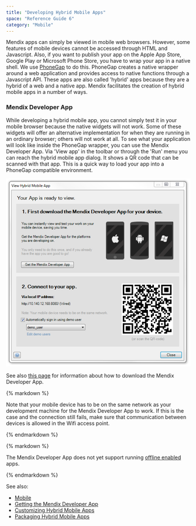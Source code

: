 ```yaml
---
title: "Developing Hybrid Mobile Apps"
space: "Reference Guide 6"
category: "Mobile"
---
```



Mendix apps can simply be viewed in mobile web browsers. However, some features of mobile devices cannot be accessed through HTML and Javascript. Also, if you want to publish your app on the Apple App Store, Google Play or Microsoft Phone Store, you have to wrap your app in a native shell. We use [PhoneGap](http://phonegap.com/) to do this. PhoneGap creates a native wrapper around a web application and provides access to native functions through a Javascript API. These apps are also called 'hybrid' apps because they are a hybrid of a web and a native app. Mendix facilitates the creation of hybrid mobile apps in a number of ways.

### Mendix Developer App

While developing a hybrid mobile app, you cannot simply test it in your mobile browser because the native widgets will not work. Some of these widgets will offer an alternative implementation for when they are running in an ordinary browser; others will not work at all. To see what your application will look like inside the PhoneGap wrapper, you can use the Mendix Developer App. Via 'View app' in the toolbar or through the 'Run' menu you can reach the hybrid mobile app dialog. It shows a QR code that can be scanned with that app. This is a quick way to load your app into a PhoneGap compatible environment.

![](attachments/16714059/16844055.png)

See also [this page](Getting+the+Mendix+Developer+App) for information about how to download the Mendix Developer App.

<div class="alert alert-warning">{% markdown %}

Note that your mobile device has to be on the same network as your development machine for the Mendix Developer App to work. If this is the case and the connection still fails, make sure that communication between devices is allowed in the Wifi access point.

{% endmarkdown %}</div><div class="alert alert-warning">{% markdown %}

The Mendix Developer App does not yet support running [offline enabled](Offline) apps.

{% endmarkdown %}</div>

See also:

*   [Mobile](Mobile)
*   [Getting the Mendix Developer App](Getting+the+Mendix+Developer+App)
*   [Customizing Hybrid Mobile Apps](Customizing+Hybrid+Mobile+Apps)
*   [Packaging Hybrid Mobile Apps](Packaging+Hybrid+Mobile+Apps)
